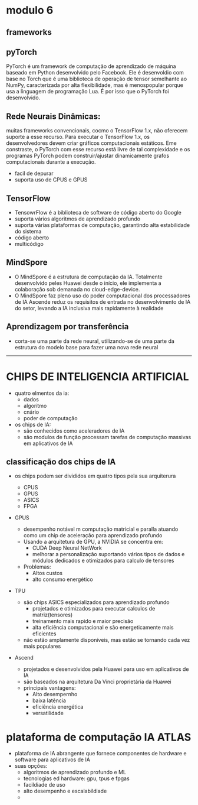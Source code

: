 # modulo 6
## frameworks
## pyTorch
PyTorch é um framework de computação de aprendizado de máquina baseado em Python desenvolvido pelo Facebook. Ele é desenvoldio com base no Torch que é uma biblioteca de operação de tensor semelhante ao NumPy, caracterizada por alta flexibilidade, mas é menospopular porque usa a linguagem de programação Lua. É por isso que o PyTorch foi desenvolvido.

## Rede Neurais Dinâmicas: 
muitas frameworks convencionais, cocmo o TensorFlow 1.x, não oferecem suporte a esse recurso. Para executar o TensorFlow 1.x, os desenvolvedores devem criar gráficos computacionais estáticos. Eme constraste, o PyTorch com esse recurso está livre de tal complexidade e os programas PyTorch podem construir/ajustar dinamicamente  grafos computacionais durante a execução.
- facil de depurar
- suporta uso de CPUS e GPUS

## TensorFlow
- TensowrFlow é a biblioteca de software de código aberto do Google
- suporta vários algoritmos de aprendizado profundo
- suporta várias plataformas de computação, garantindo alta estabilidade do sistema
- código aberto
- multicódigo
  
## MindSpore
- O MindSpore é a estrutura de computação da IA. Totalmente desenvolvido peles Huawei desde o início, ele implementa a colaboração sob demanada no cloud-edge-device.
- O MindSpore faz pleno uso do poder computacional dos processadores de IA Ascende reduz os requisitos de entrada no desenvolvimento de IA do setor, levando a IA inclusiva mais rapidamente à realidade

## Aprendizagem por transferência
- corta-se uma parte da rede neural, utilizando-se de uma parte da estrutura do modelo base para fazer uma nova rede neural


---


# CHIPS DE INTELIGENCIA ARTIFICIAL
- quatro elmentos da ia:
  - dados
  - algoritmo
  - cnário
  - poder de computação
- os chips de IA:
  - são conhecidos como aceleradores de IA
  - são modulos de função processam tarefas de computação massivas em aplicativos de IA

## classificação dos chips de IA
- os chips podem ser divididos em quatro tipos pela sua arquiterura
  - CPUS
  - GPUS
  - ASICS
  - FPGA

- GPUS
  - desempenho notável m computação matricial e paralla atuando como um chip de aceleração para aprendizado profundo
  - Usando a arquitetura de GPU, a NVIDIA se concentra em:
    - CUDA Deep Neural NetWork
    - melhorar a personalização suportando vários tipos de dados e módulos dedicados e otimizados para calculo de tensores
  - Problemas:
    - Altos custos
    - alto consumo energético

- TPU
  - são chips ASICS especializados para aprendizado profundo
    - projetados e otimizados para executar calculos de matriz(tensores)
    - treinamento mais rapido e maior precisão
    - alta eficiência computacional e são energeticamente mais eficientes
  - não estão amplamente disponíveis, mas estão se tornando cada vez mais populares

- Ascend
  - projetados e desenvolvidos pela Huawei para uso em aplicativos de IA
  - são baseados na arquitetura Da Vinci proprietária da Huawei
  - principais vantagens: 
    - Alto desempernho
    - baixa latência
    - eficiência energética
    - versatilidade


# plataforma de computação IA ATLAS
- plataforma de IA abrangente que fornece componentes de hardware e software para aplicativos de IA
- suas opções:
  - algoritmos de aprendizado profundo e ML
  - tecnologias ed hardware: gpu, tpus e fpgas
  - facildiade de uso
  - alto desempenho e escalabildiade
  - 